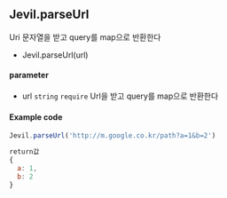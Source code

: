 
## Jevil.parseUrl

Uri 문자열을 받고 query를 map으로 반환한다

- Jevil.parseUrl(url)

#### parameter

- url `string` `require` Url을 받고 query를 map으로 반환한다

#### Example code
```javascript
Jevil.parseUrl('http://m.google.co.kr/path?a=1&b=2')

return값 
{
  a: 1,
  b: 2
}
```



